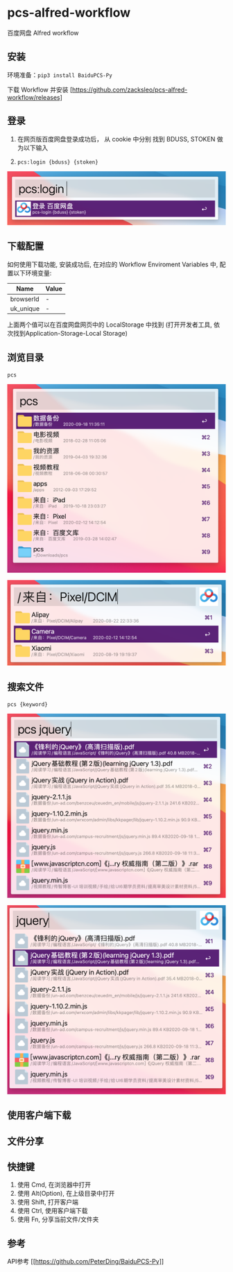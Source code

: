 # pcs-alfred-workflow

百度网盘 Alfred workflow

## 安装

环境准备：`pip3 install BaiduPCS-Py`

下载 Workflow 并安装 [https://github.com/zacksleo/pcs-alfred-workflow/releases]

## 登录

1. 在网页版百度网盘登录成功后， 从 cookie 中分别 找到 BDUSS, STOKEN 做为以下输入

2. `pcs:login {bduss} {stoken}`

![登录截图](.github/screenshot/pcs-login.png)

## 下载配置

如何使用下载功能, 安装成功后, 在对应的 Workflow Enviroment Variables 中, 配置以下环境变量:

| Name      | Value |
| --------- | ----- |
| browserId | -     |
| uk_unique | -     |

上面两个值可以在百度网盘网页中的 LocalStorage 中找到 (打开开发者工具, 依次找到Application-Storage-Local Storage)

## 浏览目录

`pcs`

![浏览目录](.github/screenshot/pcs-root.png)

![浏览目录](.github/screenshot/pcs-dir.png)

## 搜索文件

`pcs {keyword}`

![搜索文件](.github/screenshot/pcs-search-default.png)

![搜索文件](.github/screenshot/pcs-search.png)

## 使用客户端下载

## 文件分享

## 快捷键

1. 使用 Cmd, 在浏览器中打开
2. 使用 Alt(Option), 在上级目录中打开
3. 使用 Shift, 打开客户端
4. 使用 Ctrl, 使用客户端下载
5. 使用 Fn, 分享当前文件/文件夹

## 参考

API参考 [[https://github.com/PeterDing/BaiduPCS-Py]]